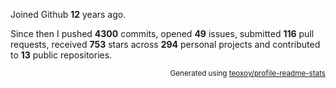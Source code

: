 Joined Github **12** years ago.

Since then I pushed **4300** commits, opened **49** issues, submitted **116** pull requests, received **753** stars across **294** personal projects and contributed to **13** public repositories.

<p align="right"><sub>Generated using <a href="https://github.com/marketplace/actions/profile-readme-stats">teoxoy/profile-readme-stats</a></sub></p>
